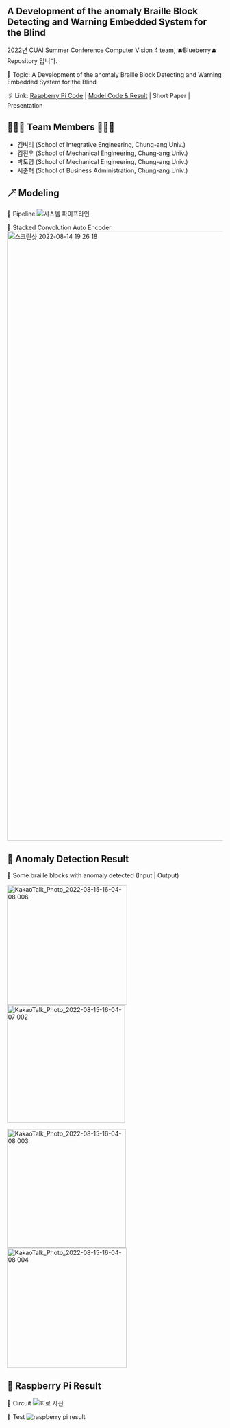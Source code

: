 ## A Development of the anomaly Braille Block Detecting and Warning Embedded System for the Blind
2022년 CUAI Summer Conference Computer Vision 4 team, 🫐Blueberry🫐 Repository 입니다.

📌 Topic: A Development of the anomaly Braille Block Detecting and Warning Embedded System for the Blind

🖇 Link: [Raspberry Pi Code](https://github.com/CUAI-CAU/2022_Summer_CV4/blob/main/RASPBERRY%20PI/ae_bottleneck_16_179epoch.tflite) | [Model Code & Result](https://github.com/CUAI-CAU/2022_Summer_CV4/blob/main/ae_range_result.ipynb) | Short Paper | Presentation

## 🧑🏻‍💻 Team Members 👩🏻‍💻
- 김벼리 (School of Integrative Engineering, Chung-ang Univ.)
- 김진우 (School of Mechanical Engineering, Chung-ang Univ.)
- 박도영 (School of Mechanical Engineering, Chung-ang Univ.)
- 서준혁 (School of Business Administration, Chung-ang Univ.)

## 🪄 Modeling
🔸 Pipeline
![시스템 파이프라인](https://user-images.githubusercontent.com/89965455/184706736-6edd41fd-2d60-4993-a1fb-3ff71f98eb22.jpg)



🔸 Stacked Convolution Auto Encoder
<img width="1421" alt="스크린샷 2022-08-14 19 26 18" src="https://user-images.githubusercontent.com/89965455/184532834-6f1217ae-1fbf-4e24-a9e2-b19a2bdbe2a6.png">


## 📑 Anomaly Detection Result
🔸 Some braille blocks with anomaly detected (Input | Output)

<img width="280" alt="KakaoTalk_Photo_2022-08-15-16-04-08 006" src="https://user-images.githubusercontent.com/89965455/184592444-bf27d9ff-0775-4031-bf1c-2c5c5cf263ed.png"> <img width="275" alt="KakaoTalk_Photo_2022-08-15-16-04-07 002" src="https://user-images.githubusercontent.com/89965455/184592144-9528b1aa-a565-43a9-af66-a06ce0eab7b4.png">

<img width="277" alt="KakaoTalk_Photo_2022-08-15-16-04-08 003" src="https://user-images.githubusercontent.com/89965455/184592168-8a83e045-0271-466d-bf87-e1b318eb1812.png"> <img width="279" alt="KakaoTalk_Photo_2022-08-15-16-04-08 004" src="https://user-images.githubusercontent.com/89965455/184592324-9f601b8b-5ec0-4fe0-8084-1c687648645e.png">


## 🤖 Raspberry Pi Result
🔸 Circuit
![회로 사진](https://user-images.githubusercontent.com/89965455/184595858-b81359c0-1f20-4a5f-b63e-102fab80899b.jpeg)

🔸 Test
![raspberry pi result](https://user-images.githubusercontent.com/89965455/184706885-b338f098-9f59-4e4e-8701-f689c93fbb51.jpg)


